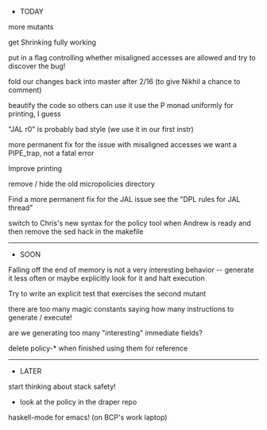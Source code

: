 * TODAY

more mutants

get Shrinking fully working

put in a flag controlling whether misaligned accesses are allowed
  and try to discover the bug!

fold our changes back into master after 2/16
  (to give Nikhil a chance to comment)

beautify the code so others can use it
  use the P monad uniformly for printing, I guess

"JAL r0" is probably bad style (we use it in our first instr)

more permanent fix for the issue with misaligned accesses
  we want a PIPE_trap, not a fatal error

Improve printing
  
remove / hide the old micropolicies directory

Find a more permanent fix for the JAL issue
  see the "DPL rules for JAL thread"

switch to Chris's new syntax for the policy tool when Andrew is ready
  and then
  remove the sed hack in the makefile

________________________________________________________
* SOON

Falling off the end of memory is not a very interesting behavior --
generate it less often or maybe explicitly look for it and halt
execution

Try to write an explicit test that exercises the second mutant

there are too many magic constants saying how many instructions to
generate / execute!

are we generating too many "interesting" immediate fields?

delete policy-* when finished using them for reference

________________________________________________________
* LATER

start thinking about stack safety!
  - look at the policy in the draper repo

haskell-mode for emacs!  (on BCP's work laptop)

